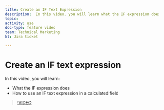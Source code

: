 ```yaml
---
title: Create an IF Text Expression
description:  In this video, you will learn what the IF expression does and how to use an IF text expression in a calculated field in [!DNL Adobe Workfront].
topic: 
activity: use
doc-type: feature video
team: Technical Marketing
kt: Jira ticket 

---
```

# Create an IF text expression

In this video, you will learn:

* What the IF expression does
* How to use an IF text expression in a calculated field

>[!VIDEO](https://video.tv.adobe.com/v/335180/?quality=12)
